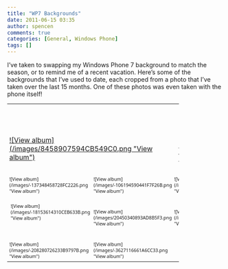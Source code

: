 ```yaml
---
title: "WP7 Backgrounds"
date: 2011-06-15 03:35
author: spencen
comments: true
categories: [General, Windows Phone]
tags: []
---
```


I’ve taken to swapping my Windows Phone 7 background to match the season, or to remind me of a recent vacation. Here’s some of the backgrounds that I’ve used to date, each cropped from a photo that I’ve taken over the last 15 months. One of these photos was even taken with the phone itself!
  <div style="padding-bottom: 0px; margin: 0px; padding-left: 0px; padding-right: 0px; display: inline; float: none; padding-top: 0px" id="scid:66721397-FF69-4ca6-AEC4-17E6B3208830:1f380638-1b92-4024-b4a7-8eeb74c827e7" class="wlWriterEditableSmartContent"><table border=0 cellspacing=0 cellpadding=0 style='outline:none;border-style:none;margin:0px;padding:0px;width:400px;border-collapse:collapse;' >                     <tr>                        <td colspan=2 style='outline:none;border-style:none;margin:0px;padding:5px 0px 5px 5px;width:157px;vertical-align:bottom;' >                            <a href="https://iili0a.bay.livefilestore.com/y1mjHmbBH97vAfezEWUa-azr2trh7-O_Gmh_APO5OJHp7TqPSxcplmsEER81RdGrXOt_E4sTug-05u1Gl069x-0_FeBU2W4kD14LcrjFccEgzzacz99roZZyFRWZHFcH51A8ccZpWFsy0L3AdFlTREawg/Horseshoe%20Falls.jpg?psid=1" target="_blank" border="0" style="outline:none;border-style:none;margin:0px;padding:0px;">                                ![View album](/images/8458907594CB549C0.png "View album")</a>                        </td>                        <td colspan=3 style='vertical-align:middle;margin:0px;padding:5px 5px 5px 0px;outline:none;border-style:none;width:223px' >                            <div style="margin-left:10px;top:-3%;" >                                <div style='width:223px;overflow:visible;'><a style="text-decoration:none;" href="https://cid-685d1a7aacddb89c.skydrive.live.com/redir.aspx?page=browse&amp;resid=685D1A7AACDDB89C!611&amp;type=5&amp;authkey=sfrhdYLGyYs%24&amp;Bsrc=Photomail&amp;Bpub=SDX.Photos" target="_blank"><span  style="line-height:1.26em;padding:0px;width:223px;font-size:26pt;font-family:'Segoe UI', helvetica, arial, sans-serif;"  defaultText="Enter album name here">Phone Backgrounds</span></a></div>                                <div style="padding:10px 0px 0px 0px;margin:0px;">                                   <table border=0 cellspacing=0 cellpadding=0 style="margin:0px;padding:0px;outline:none;border-style:none;border-collapse:collapse;width:auto;">                                        <tr>                                            <td style="vertical-align:top;outline:none;border-style:none;margin:0px;padding:10px 15px 6px 0px;"><a href="https://cid-685d1a7aacddb89c.skydrive.live.com/redir.aspx?page=play&amp;resid=685D1A7AACDDB89C!611&amp;type=5&amp;authkey=sfrhdYLGyYs%24&amp;Bsrc=Photomail&amp;Bpub=SDX.Photos" border="0" target="_blank" style="font-family:'Segoe UI', helvetica, arial, sans-serif;font-size:8pt;outline:none;border-style:none;text-decoration: none;padding:0px;margin:0px;">VIEW SLIDE SHOW</a></td>                                            <td style="vertical-align:top;outline:none;border-style:none;margin:0px;padding:10px 0px 6px 0px;"><a href="https://cid-685d1a7aacddb89c.skydrive.live.com/redir.aspx?page=downloadphotos&amp;resid=685D1A7AACDDB89C!611&amp;type=5&amp;Bsrc=Photomail&amp;Bpub=SDX.Photos&amp;authkey=sfrhdYLGyYs%24" border="0" target="_blank" style="font-family:'Segoe UI', helvetica, arial, sans-serif;font-size:8pt;outline:none;border-style:none;text-decoration: none;padding:0px;margin:0px;">DOWNLOAD ALL</a></td>                                        </tr>                                                                           </table>                                                                                                     </div>                                                            </div>                        </td>                     </tr>                    <tr><td style='vertical-align:bottom;outline:none;border-style:none;padding:0px 5px 5px 5px;margin:0px;width:76px;height:76px;' ><a href="https://iili0a.bay.livefilestore.com/y1m2iTnftFFC9bFhY81h5gdVhwocpcEdq1xpQvubPbWjSftQMsnkxIi4t_0ozFa0W73Fa6Lwcddm_uSj9t6bDh--ZxhyVUVz74NvA_YrrwLjr2R0zDa3UtXzVmUCHMEdD0y3nvR0wq4nhvt96q_3p6tkQ/Lantern%20in%20Park.jpg?psid=1" border="0" target="_blank" style="font-family:'Segoe UI', helvetica, arial, sans-serif;font-size:8pt;outline:none;border-style:none;text-decoration: none;padding:0px;margin:0px;">![View album](/images/-137348458728FC2226.png "View album")</a></td><td style='vertical-align:bottom;outline:none;border-style:none;padding:0px 5px 5px 0px;margin:0px;width:76px;height:76px;' ><a href="https://iili0a.bay.livefilestore.com/y1m6OELzmHKz40kDThPVSM8oPdYV8GVoTxCM2QYJzJ7R9SDwqA7odueyg-vjxR4fMw14JwdC9gWhUt9wM42edhyHmYMdblNhYmKVwVlpTNREhYKrHGAm5diS_ntH92cOm06TSRuJViQtdbv9w3bzyF2aA/Washington%20Statue.jpg?psid=1" border="0" target="_blank" style="font-family:'Segoe UI', helvetica, arial, sans-serif;font-size:8pt;outline:none;border-style:none;text-decoration: none;padding:0px;margin:0px;">![View album](/images/-106194590441F7F26B.png "View album")</a></td><td style='vertical-align:bottom;outline:none;border-style:none;padding:0px 5px 5px 0px;margin:0px;width:76px;height:76px;' ><a href="https://iili0a.bay.livefilestore.com/y1mb1lruz35eQrsNxMyvmBm41RGC9JXeAkumIjXsNusMryt8fyqPHlcQ-0Krvy_4MwlySUbzeaRqcKtj24Fk1z7wIQ-x5Bb_YHWQzQ1xIGKHS--WM02ew0mEnQSuk13TQwufjJ3wLmol1gGAs87wsqABA/Manhattan%20Bridge.jpg?psid=1" border="0" target="_blank" style="font-family:'Segoe UI', helvetica, arial, sans-serif;font-size:8pt;outline:none;border-style:none;text-decoration: none;padding:0px;margin:0px;">![View album](/images/20262242972D066FF8.png "View album")</a></td><td style='vertical-align:bottom;outline:none;border-style:none;padding:0px 5px 5px 0px;margin:0px;width:76px;height:76px;' ><a href="https://iili0a.bay.livefilestore.com/y1mMgDUYTlh2OtyGSuaxV1_VARLVM-_1eejkuuWs9l5D9P0oEmXmrmHWCoHAjr8NHsqH5fwU9w3y3K0h9f1gBmYfdl05yaOSs1ebfpPeDLwxFKiSHM3_pWqbeYmheRMq_POi-uFg86WFNswleDKK3m6Zg/Capitol.jpg?psid=1" border="0" target="_blank" style="font-family:'Segoe UI', helvetica, arial, sans-serif;font-size:8pt;outline:none;border-style:none;text-decoration: none;padding:0px;margin:0px;">![View album](/images/142024206708E11569.png "View album")</a></td><td style='vertical-align:bottom;outline:none;border-style:none;padding:0px 5px 5px 0px;margin:0px;width:76px;height:76px;' ><a href="https://iili0a.bay.livefilestore.com/y1mtHTw4wzuC1zFsYnN2t7qhsAgz-V4-U71MYRyJWdK4RPG33A9CXcfLbCpcSbjG6nxQHZmM973B2hiWCumVR7pzaeX5X0R0pBpF38xqOkqTIpI5OXJfRLKaJAQZe59QVVl1H5Lzp0BzIp1tktDRUPDHw/City%20Hall.jpg?psid=1" border="0" target="_blank" style="font-family:'Segoe UI', helvetica, arial, sans-serif;font-size:8pt;outline:none;border-style:none;text-decoration: none;padding:0px;margin:0px;">![View album](/images/-205796270973EF92F5.png "View album")</a></td></tr><tr><td s
tyle='vertical-align:bottom;outline:none;border-style:none;padding:0px 5px 5px 5px;margin:0px;width:76px;height:76px;' ><a href="https://iili0a.bay.livefilestore.com/y1mGstoUzR9w8ekmjjJt1idB1mPzIsZ50QRD4YDG-muiGWqaO_4jPzApLXCWmBnm5y5ifDS0eq2H2noHZkGr4cbPIk5OQT6u966jYSo6sH54Euq_20q1dw_V8g5aW72XMI0WgYPM9dzZ2MRXk7MD48uqw/Lantern%20in%20Snow.jpg?psid=1" border="0" target="_blank" style="font-family:'Segoe UI', helvetica, arial, sans-serif;font-size:8pt;outline:none;border-style:none;text-decoration: none;padding:0px;margin:0px;">![View album](/images/-18153614310CEB633B.png "View album")</a></td><td style='vertical-align:bottom;outline:none;border-style:none;padding:0px 5px 5px 0px;margin:0px;width:76px;height:76px;' ><a href="https://iili0a.bay.livefilestore.com/y1mXUmuFr8wnA-yZcssx9-mrXbX93pjD0YUyGna4K4C1MOiVM6YI6sAUED5mj9KcyUecXXxLXeak9tD5FMwLtX7M4C540T1Aboh3wRD3G4Vr9IhTTq9pPHftfwrUNFpRfM2IUnnQs9sQrjQ9wtZ_fMOfw/Rockerfeller.jpg?psid=1" border="0" target="_blank" style="font-family:'Segoe UI', helvetica, arial, sans-serif;font-size:8pt;outline:none;border-style:none;text-decoration: none;padding:0px;margin:0px;">![View album](/images/20450340893AD8B5F3.png "View album")</a></td><td style='vertical-align:bottom;outline:none;border-style:none;padding:0px 5px 5px 0px;margin:0px;width:76px;height:76px;' ><a href="https://iili0a.bay.livefilestore.com/y1mpsvXzR8RYfRKer7ZPSZguO3RyOjoYmVb9dowL9pxxDQhjzpWEqlCLnNck1oHWyRp8jXg7XJljrJJC1TRpkB04_6GdaOg45R9mTyiFPoUD4t8uVOLoX37I8SKNqQ2sR58zQWsq3fBsb0poykqBJW5JQ/Snow%20on%20Bench.jpg?psid=1" border="0" target="_blank" style="font-family:'Segoe UI', helvetica, arial, sans-serif;font-size:8pt;outline:none;border-style:none;text-decoration: none;padding:0px;margin:0px;">![View album](/images/127146880153D48638.png "View album")</a></td><td style='vertical-align:bottom;outline:none;border-style:none;padding:0px 5px 5px 0px;margin:0px;width:76px;height:76px;' ><a href="https://iili0a.bay.livefilestore.com/y1ml8nToQE286aOX7UqqfDYbChKbgBTjfKHdumZJDtGYvgbK7b7Ng5XZ_AtYvv9sLvX_Jf7t0t7mY-o_UlqfPw44RQC2pGN4NBrjP8c3_S6y1E03vl789UFc9VcbP9edAehwT4X-IgmA_rjCwoy57tBXA/Grass%20and%20Falls.jpg?psid=1" border="0" target="_blank" style="font-family:'Segoe UI', helvetica, arial, sans-serif;font-size:8pt;outline:none;border-style:none;text-decoration: none;padding:0px;margin:0px;">![View album](/images/11820133286CD0567D.png "View album")</a></td><td style='vertical-align:bottom;outline:none;border-style:none;padding:0px 5px 5px 0px;margin:0px;width:76px;height:76px;' ><a href="https://iili0a.bay.livefilestore.com/y1mycDV4aiWt58rxzzJaAyaiszywLCamrnIZXgasP4bj-e7qpSrnyaHJ4q5qyTS40DC-C2xYPNxtPQVgNQctxoJ5Ctw18kDtvY03E3WXRpeEjdy5bgVKmTmT13jOfM5o9Ywd93BZMZati65taHEaptAGw/Bird.jpg?psid=1" border="0" target="_blank" style="font-family:'Segoe UI', helvetica, arial, sans-serif;font-size:8pt;outline:none;border-style:none;text-decoration: none;padding:0px;margin:0px;">![View album](/images/12998226641ABDA936.png "View album")</a></td></tr><tr><td style='vertical-align:bottom;outline:none;border-style:none;padding:0px 5px 5px 5px;margin:0px;width:76px;height:76px;' ><a href="https://iili0a.bay.livefilestore.com/y1mXUmuFr8wnA_xLQgp74_MknndgWlKu5tBXexhxgHpIs06uSPrBMGr0im2wt851FSlnKeA4mDY4WLkQQ3fisK9oBUtWmG8Q_wlPKw_wW1nPB80IxO75j520tZlj6mxmR_IfpgT2x5SFILysFVYjgCO8A/Statue%20of%20Liberty.jpg?psid=1" border="0" target="_blank" style="font-family:'Segoe UI', helvetica, arial, sans-serif;font-size:8pt;outline:none;border-style:none;text-decoration: none;padding:0px;margin:0px;">![View album](/images/-208280726233B9797B.png "View album")</a></td><td style='vertical-align:bottom;outline:none;border-style:none;padding:0px 5px 5px 0px;margin:0px;width:76px;height:76px;' ><a href="https://iili0a.bay.livefilestore.com/y1mO6vGpFSriRjY-M35cBfh3LI7Qo3Yq73VUDRMK1gpJMvuGbwLQEAMtfenkpyDD4qwRJaNBhUaA_tdJWlPQ3z68LlrqqjYynZ9H27XspQQb6oAXDFq8QP9vVlxWVci8-hjcGpo_RDOkQBxU6aVD4Vshg/Niagara%20Falls.jpg?psid=1" border="0" target="_blank" style="font-family:'Segoe UI', helvetica, arial, sans-serif;font-size:8pt;outline:none;border-style:none;text-decoration: none;padding:0px;margin:0px;">![View album](/images/-3627116661A6CC33.png "View album")</a></td><td style='vertical-align:bottom;outline:none;border-style:none;padding:0px 5px 5px 0px;margin:0px;width:76px;height:76px;' >&nbsp;</td><td style='vertical-align:bottom;outline:none;border-style:none;padding:0px 5px 5px 0px;margin:0px;width:76px;height:76px;' >&nbsp;</td><td style='vertical-align:bottom;outline:none;border-style:none;padding:0px 5px 5px 0px;margin:0px;width:76px;height:76px;' >&nbsp;</td></tr></table></div>


